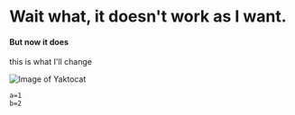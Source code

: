 # Wait what, it doesn't work as I want.
#### But now it does
this is what I'll change

![Image of Yaktocat](https://octodex.github.com/images/yaktocat.png)


```
a=1
b=2
```
